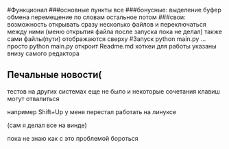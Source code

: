 #Функционал
###основные пункты все
###бонусные:
    выделение
    буфер обмена
    перемещение по словам
    остальное потом
###свои:
возможность открывать сразу несколько файлов и переключаться между ними (меню открытия файла после запуска пока не делал)
также сами файлы(пути) отображаются сверху
#Запуск
    python main.py <path1> <path2> ... <pathn>
    просто python main.py откроит Readme.md
хоткеи для работы указаны внизу самого редактора

## Печальные новости(
тестов на других системах еще не было и некоторые сочетания клавиш могут отвалиться

например Shift+Up у меня перестал работать на линуксе

(сам я делал все на винде)
    
пока не знаю как с это проблемой бороться
